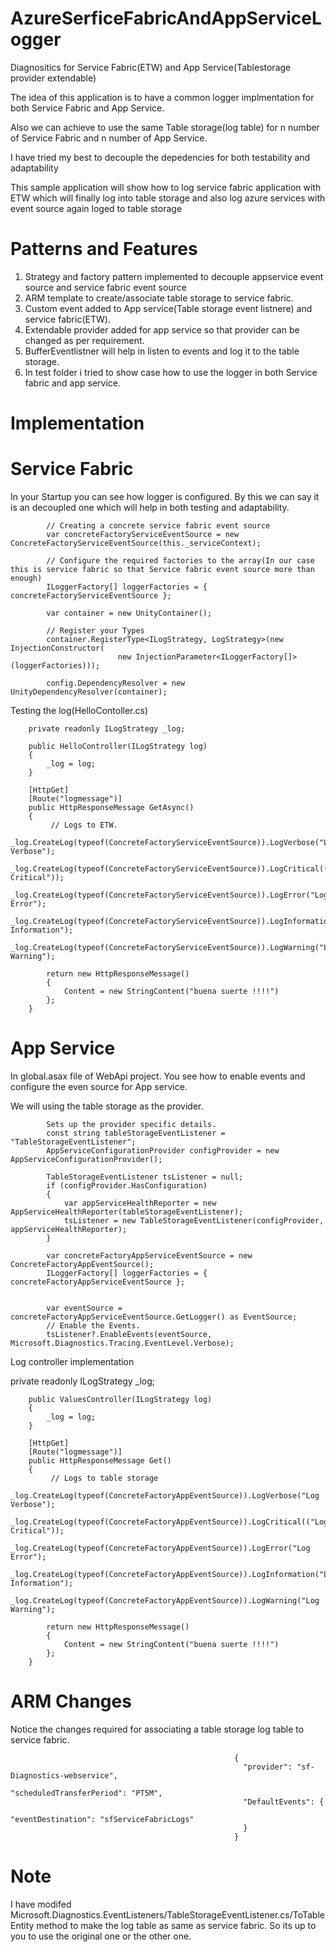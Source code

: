 # AzureSerficeFabricAndAppServiceLogger
Diagnositics for Service Fabric(ETW) and App Service(Tablestorage provider extendable)

The idea of this application is to have a common logger implmentation for both Service Fabric and App Service.

Also we can achieve to use the same Table storage(log table) for n number of Service Fabric and n number of App Service.

I have tried my best to decouple the depedencies for both testability and adaptability

This sample application will show how to log service fabric application with ETW which will finally log into table storage and also log azure services with event source again loged to table storage

# Patterns and Features
1. Strategy and factory pattern implemented to decouple appservice event source and service fabric event source
2. ARM template to create/associate table storage to service fabric.
3. Custom event added to App service(Table storage event listnere) and service fabric(ETW).
4. Extendable provider added for app service so that provider can be changed as per requirement.
5. BufferEventlistner will help in listen to events and log it to the table storage.
6. In test folder i tried to show case how to use the logger in both Service fabric and app service.

# Implementation

# Service Fabric

In your Startup you can see how logger is configured. By this we can say it is an decoupled one which will help in both testing and adaptability.

            // Creating a concrete service fabric event source 
            var concreteFactoryServiceEventSource = new ConcreteFactoryServiceEventSource(this._serviceContext);
            
            // Configure the required factories to the array(In our case this is service fabric so that Service fabric event source more than enough)
            ILoggerFactory[] loggerFactories = { concreteFactoryServiceEventSource };
            
            var container = new UnityContainer();
          
            // Register your Types
            container.RegisterType<ILogStrategy, LogStrategy>(new InjectionConstructor(
                            new InjectionParameter<ILoggerFactory[]>(loggerFactories)));

            config.DependencyResolver = new UnityDependencyResolver(container);

Testing the log(HelloContoller.cs)

        private readonly ILogStrategy _log;

        public HelloController(ILogStrategy log)
        {
            _log = log;
        }

        [HttpGet]
        [Route("logmessage")]
        public HttpResponseMessage GetAsync()
        {
             // Logs to ETW.
            _log.CreateLog(typeof(ConcreteFactoryServiceEventSource)).LogVerbose("Log Verbose");
            _log.CreateLog(typeof(ConcreteFactoryServiceEventSource)).LogCritical(("Log Critical"));
            _log.CreateLog(typeof(ConcreteFactoryServiceEventSource)).LogError("Log Error");
            _log.CreateLog(typeof(ConcreteFactoryServiceEventSource)).LogInformation("Log Information");
            _log.CreateLog(typeof(ConcreteFactoryServiceEventSource)).LogWarning("Log Warning");

            return new HttpResponseMessage()
            {
                Content = new StringContent("buena suerte !!!!")
            };
        }
 
 # App Service
 
 In global.asax file of WebApi project. You see how to enable events and configure the even source for App service.
 
 We will using the table storage as the provider.
            
            Sets up the provider specific details. 
            const string tableStorageEventListener = "TableStorageEventListener";
            AppServiceConfigurationProvider configProvider = new AppServiceConfigurationProvider();
            
            TableStorageEventListener tsListener = null;
            if (configProvider.HasConfiguration)
            {
                var appServiceHealthReporter = new AppServiceHealthReporter(tableStorageEventListener);
                tsListener = new TableStorageEventListener(configProvider, appServiceHealthReporter);
            }

            var concreteFactoryAppServiceEventSource = new ConcreteFactoryAppEventSource();
            ILoggerFactory[] loggerFactories = { concreteFactoryAppServiceEventSource };


            var eventSource = concreteFactoryAppServiceEventSource.GetLogger() as EventSource;
            // Enable the Events.
            tsListener?.EnableEvents(eventSource, Microsoft.Diagnostics.Tracing.EventLevel.Verbose);
            
  Log controller implementation
  
  private readonly ILogStrategy _log;

        public ValuesController(ILogStrategy log)
        {
            _log = log;
        }

        [HttpGet]
        [Route("logmessage")]
        public HttpResponseMessage Get()
        {
             // Logs to table storage
            _log.CreateLog(typeof(ConcreteFactoryAppEventSource)).LogVerbose("Log Verbose");
            _log.CreateLog(typeof(ConcreteFactoryAppEventSource)).LogCritical(("Log Critical"));
            _log.CreateLog(typeof(ConcreteFactoryAppEventSource)).LogError("Log Error");
            _log.CreateLog(typeof(ConcreteFactoryAppEventSource)).LogInformation("Log Information");
            _log.CreateLog(typeof(ConcreteFactoryAppEventSource)).LogWarning("Log Warning");

            return new HttpResponseMessage()
            {
                Content = new StringContent("buena suerte !!!!")
            };
        }
# ARM Changes

Notice the changes required for associating a table storage log table to service fabric.

                                                      {
                                                        "provider": "sf-Diagnostics-webservice",
                                                        "scheduledTransferPeriod": "PT5M",
                                                        "DefaultEvents": {
                                                          "eventDestination": "sfServiceFabricLogs"
                                                        }
                                                      }

# Note

I have modifed Microsoft.Diagnostics.EventListeners/TableStorageEventListener.cs/ToTableEntity method to make the log table as same as service fabric. So its up to you to use the original one or the other one.
